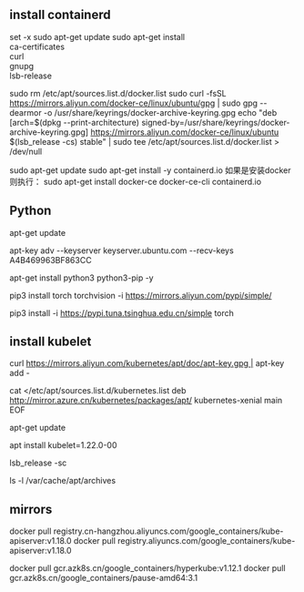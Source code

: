 ## install containerd
set -x
sudo apt-get update
sudo apt-get install \
    ca-certificates \
    curl \
    gnupg \
    lsb-release

sudo rm /etc/apt/sources.list.d/docker.list
sudo curl -fsSL https://mirrors.aliyun.com/docker-ce/linux/ubuntu/gpg | sudo gpg --dearmor -o /usr/share/keyrings/docker-archive-keyring.gpg
echo "deb [arch=$(dpkg --print-architecture) signed-by=/usr/share/keyrings/docker-archive-keyring.gpg] https://mirrors.aliyun.com/docker-ce/linux/ubuntu $(lsb_release -cs) stable" | sudo tee /etc/apt/sources.list.d/docker.list > /dev/null

sudo apt-get update
sudo apt-get install -y containerd.io
如果是安装docker则执行：
sudo apt-get install docker-ce docker-ce-cli containerd.io




## Python

apt-get update

apt-key adv --keyserver keyserver.ubuntu.com --recv-keys A4B469963BF863CC

apt-get install python3 python3-pip -y

pip3 install torch torchvision -i https://mirrors.aliyun.com/pypi/simple/

pip3 install -i https://pypi.tuna.tsinghua.edu.cn/simple torch


## install kubelet

curl https://mirrors.aliyun.com/kubernetes/apt/doc/apt-key.gpg | apt-key add -

cat <<EOF >/etc/apt/sources.list.d/kubernetes.list
deb http://mirror.azure.cn/kubernetes/packages/apt/ kubernetes-xenial main
EOF

apt-get update

apt install kubelet=1.22.0-00

lsb_release -sc

ls -l /var/cache/apt/archives


## mirrors

docker pull registry.cn-hangzhou.aliyuncs.com/google_containers/kube-apiserver:v1.18.0
docker pull registry.aliyuncs.com/google_containers/kube-apiserver:v1.18.0

docker pull gcr.azk8s.cn/google_containers/hyperkube:v1.12.1
docker pull gcr.azk8s.cn/google_containers/pause-amd64:3.1
